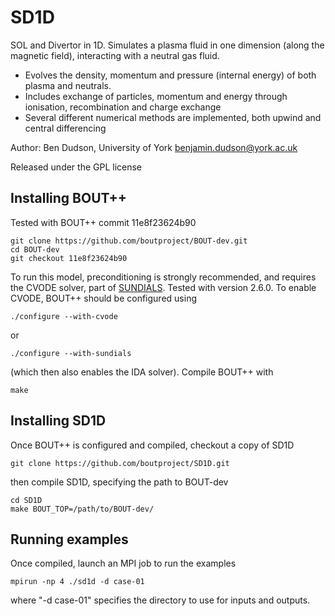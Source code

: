 
SD1D
====

SOL and Divertor in 1D. Simulates a plasma fluid in one dimension (along the magnetic field), interacting with a neutral gas fluid. 

* Evolves the density, momentum and pressure (internal energy) of both plasma and neutrals. 
* Includes exchange of particles, momentum and energy through ionisation, recombination and charge exchange
* Several different numerical methods are implemented, both upwind and central differencing

Author: Ben Dudson, University of York <benjamin.dudson@york.ac.uk>

Released under the GPL license

Installing BOUT++
-----------------

Tested with BOUT++ commit 11e8f23624b90

    git clone https://github.com/boutproject/BOUT-dev.git
    cd BOUT-dev
    git checkout 11e8f23624b90

To run this model, preconditioning is strongly recommended, and requires the CVODE solver, part of [SUNDIALS](http://computation.llnl.gov/projects/sundials).
Tested with version 2.6.0. To enable CVODE, BOUT++ should be configured using

    ./configure --with-cvode

or

    ./configure --with-sundials

(which then also enables the IDA solver). Compile BOUT++ with

    make

Installing SD1D
---------------

Once BOUT++ is configured and compiled,  checkout a copy of SD1D

    git clone https://github.com/boutproject/SD1D.git

then compile SD1D, specifying the path to BOUT-dev

    cd SD1D
    make BOUT_TOP=/path/to/BOUT-dev/

Running examples
----------------

Once compiled, launch an MPI job to run the examples

    mpirun -np 4 ./sd1d -d case-01

where "-d case-01" specifies the directory to use for inputs and outputs.


